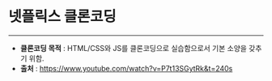 # 넷플릭스 클론코딩
- - -
+ **클론코딩 목적** : HTML/CSS와 JS를 클론코딩으로 실습함으로서 기본 소양을 갖추기 위함.
+ **출처** : https://www.youtube.com/watch?v=P7t13SGytRk&t=240s